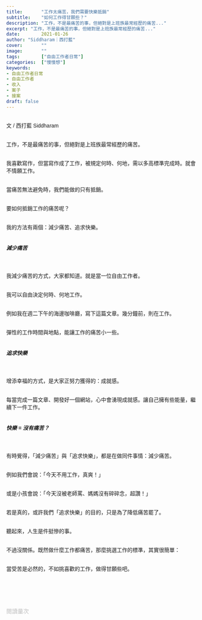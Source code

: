 ```yaml
---
title:       "工作太痛苦，我們需要快樂抵銷"
subtitle:    "如何工作得甘願些？"
description: "工作，不是最痛苦的事，但絕對是上班族最常經歷的痛苦..."
excerpt: "工作，不是最痛苦的事，但絕對是上班族最常經歷的痛苦..."
date:        2021-01-26
author: "Siddharam｜西打藍"
cover:       ""
image:       ""
tags:        ["自由工作者日常"]
categories:  ["慢慢想"]
keywords:
- 自由工作者日常
- 自由工作者
- 收入
- 案子
- 接案
draft: false
---
```


<article style="font-family: 'Noto Sans TC', '微軟正黑體', sans-serif; font-weight: 300;">

<br>文 / 西打藍 Siddharam<br><br>

工作，不是最痛苦的事，但絕對是上班族最常經歷的痛苦。<br><br>

我喜歡寫作，但當寫作成了工作，被規定何時、何地，需以多高標準完成時。就會不情願工作。<br><br>


當痛苦無法避免時，我們能做的只有抵銷。<br><br>

要如何抵銷工作的痛苦呢？<br><br>

我的方法有兩個：減少痛苦、追求快樂。<br><br>

<h5 class="article-h1-color">減少痛苦</h5><br>

我減少痛苦的方式，大家都知道。就是當一位自由工作者。<br><br>

我可以自由決定何時、何地工作。<br><br>

例如我在週二下午的海邊咖啡廳，寫下這篇文章。幾分鐘前，則在工作。<br><br>

彈性的工作時間與地點，能讓工作的痛苦小一些。<br><br>

<h5 class="article-h1-color">追求快樂</h5><br>

增添幸福的方式，是大家正努力獲得的：成就感。<br><br>

每當完成一篇文章、開發好一個網站，心中會湧現成就感。讓自己擁有些能量，繼續下一件工作。<br><br>

<h5 class="article-h1-color">快樂 = 沒有痛苦？</h5><br>

有時覺得，「減少痛苦」與「追求快樂」，都是在做同件事情：減少痛苦。<br><br>

例如我們會說：「今天不用工作，真爽！」<br><br>

或是小孩會說：「今天沒被老師罵、媽媽沒有碎碎念，超讚！」<br><br>

若是真的，或許我們「追求快樂」的目的，只是為了降低痛苦罷了。<br><br>

聽起來，人生是件挺慘的事。<br><br>

不過沒關係。既然做什麼工作都痛苦，那麼挑選工作的標準，其實很簡單：<br><br>

當受苦是必然的，不如挑喜歡的工作，做得甘願些吧。<br><br>


<br><br><br>

</article>

<div style="color: #bfbfbf; font-size: 15px;" id="busuanzi_container_page_pv">
  閱讀量<span id="busuanzi_value_page_pv"></span>次
</div>

<script src="../../js/post.js"></script>




